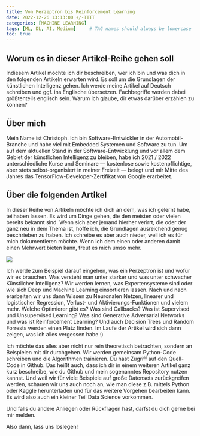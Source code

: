 ```yaml
---
title: Von Perzeptron bis Reinforcement Learning
date: 2022-12-26 13:13:00 +/-TTTT
categories: [MACHINE LEARNING]
tags: [ML, DL, AI, Medium]     # TAG names should always be lowercase
toc: true
---
```



## Worum es in dieser Artikel-Reihe gehen soll
Indiesem Artikel möchte ich dir beschreiben, wer ich bin und was dich in den folgenden Artikeln erwarten wird. Es soll um die Grundlagen der künstlichen Intelligenz gehen. Ich werde meine Artikel auf Deutsch schreiben und ggf. ins Englische übersetzen. Fachbegriffe werden dabei größtenteils englisch sein. Warum ich glaube, dir etwas darüber erzählen zu können?

## Über mich
Mein Name ist Christoph. Ich bin Software-Entwickler in der Automobil-Branche und habe viel mit Embedded Systemen und Software zu tun. Um auf dem aktuellen Stand in der Software-Entwicklung und vor allem dem Gebiet der künstlichen Intelligenz zu bleiben, habe ich 2021 / 2022 unterschiedliche Kurse und Seminare — kostenlose sowie kostenpflichtige, aber stets selbst-organisiert in meiner Freizeit — belegt und mir Mitte des Jahres das TensorFlow-Developer-Zertifikat von Google erarbeitet.

## Über die folgenden Artikel
In dieser Reihe von Artikeln möchte ich dich an dem, was ich gelernt habe, teilhaben lassen. Es wird um Dinge gehen, die den meisten oder vielen bereits bekannt sind. Wenn sich aber jemand hierher verirrt, die oder der ganz neu in dem Thema ist, hoffe ich, die Grundlagen ausreichend genug beschrieben zu haben. Ich schreibe es aber auch nieder, weil ich es für mich dokumentieren möchte. Wenn ich dem einen oder anderen damit einen Mehrwert bieten kann, freut es mich umso mehr.

![](https://miro.medium.com/v2/resize:fit:1100/format:webp/1*BlpCbI_b-wzHVlW3IpHDkA.png)

Ich werde zum Beispiel darauf eingehen, was ein Perzeptron ist und wofür wir es brauchen. Was versteht man unter starker und was unter schwacher Künstlicher Intelligenz? Wir werden lernen, was Expertensysteme sind oder wie sich Deep und Machine Learning einsortieren lassen.
Nach und nach erarbeiten wir uns dann Wissen zu Neuronalen Netzen, linearer und logistischer Regression, Verlust- und Aktivierungs-Funktionen und vielem mehr. Welche Optimierer gibt es? Was sind Callbacks? Was ist Supervised und Unsupervised Learning? Was sind Generative Adversarial Networks und was ist Reinforcement Learning? Und auch Decision Trees und Random Forrests werden einen Platz finden. Im Laufe der Artikel wird sich dann zeigen, was ich alles vergessen habe :)

Ich möchte das alles aber nicht nur rein theoretisch betrachten, sondern an Beispielen mit dir durchgehen. Wir werden gemeinsam Python-Code schreiben und die Algorithmen trainieren. Du hast Zugriff auf den Quell-Code in Github. Das heißt auch, dass ich dir in einem weiteren Artikel ganz kurz beschreibe, wie du Github und mein sogenanntes Repository nutzen kannst. Und weil wir für viele Beispiele auf große Datensets zurückgreifen werden, schauen wir uns auch noch an, wie man diese z.B. mittels Python oder Kaggle herunterladen und für das weitere Vorgehen bearbeiten kann. Es wird also auch ein kleiner Teil Data Science vorkommen.

Und falls du andere Anliegen oder Rückfragen hast, darfst du dich gerne bei mir melden.

Also dann, lass uns loslegen!
